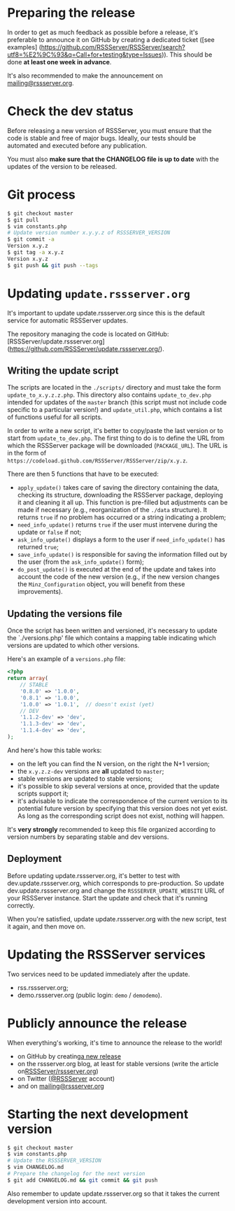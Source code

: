 # Preparing the release

In order to get as much feedback as possible before a release, it's preferable to announce it on GitHub by creating a dedicated ticket ([see examples] (https://github.com/RSSServer/RSSServer/search?utf8=%E2%9C%93&q=Call+for+testing&type=Issues)). This should be done **at least one week in advance**.

It's also recommended to make the announcement on mailing@rssserver.org.

# Check the dev status

Before releasing a new version of RSSServer, you must ensure that the code is stable and free of major bugs. Ideally, our tests should be automated and executed before any publication.

You must also **make sure that the CHANGELOG file is up to date** with the updates of the version to be released.

# Git process

```bash
$ git checkout master
$ git pull
$ vim constants.php
# Update version number x.y.y.z of RSSSERVER_VERSION
$ git commit -a
Version x.y.z
$ git tag -a x.y.z
Version x.y.z
$ git push && git push --tags
```

# Updating `update.rssserver.org`

It's important to update update.rssserver.org since this is the default service for automatic RSSServer updates.

The repository managing the code is located on GitHub: [RSSServer/update.rssserver.org] (https://github.com/RSSServer/update.rssserver.org/).

## Writing the update script

The scripts are located in the `./scripts/` directory and must take the form `update_to_x.y.z.z.php`. This directory  also contains `update_to_dev.php` intended for updates of the `master` branch (this script must not include code specific to a particular version!) and `update_util.php`, which contains a list of functions useful for all scripts.

In order to write a new script, it's better to copy/paste the last version or to start from `update_to_dev.php`. The first thing to do is to define the URL from which the RSSServer package will be downloaded (`PACKAGE_URL`). The URL is in the form  of `https://codeload.github.com/RSSServer/RSSServer/zip/x.y.z`.

There are then 5 functions that have to be executed:

* `apply_update()` takes care of saving the directory containing the data, checking its structure, downloading the RSSServer package, deploying it and cleaning it all up. This function is pre-filled but adjustments can be made if necessary (e.g., reorganization of the `./data` structure). It returns `true` if no problem has occurred or a string indicating a problem;
* `need_info_update()` returns `true` if the user must intervene during the update or `false` if not;
* `ask_info_update()` displays a form to the user if `need_info_update()` has returned `true`;
* `save_info_update()` is responsible for saving the information filled out by the user (from the `ask_info_update()` form);
* `do_post_update()` is executed at the end of the update and takes into account the code of the new version (e.g., if the new version changes the `Minz_Configuration` object, you will benefit from these improvements).

## Updating the versions file

Once the script has been written and versioned, it's necessary to update the `./versions.php' file which contains a mapping table indicating which versions are updated to which other versions.

Here's an example of a `versions.php` file:

```php
<?php
return array(
	// STABLE
	'0.8.0' => '1.0.0',
	'0.8.1' => '1.0.0',
	'1.0.0' => '1.0.1',  // doesn't exist (yet)
	// DEV
	'1.1.2-dev' => 'dev',
	'1.1.3-dev' => 'dev',
	'1.1.4-dev' => 'dev',
);
```

And here's how this table works:

* on the left you can find the N version, on the right the N+1 version;
* the `x.y.z.z-dev` versions are **all** updated to `master`;
* stable versions are updated to stable versions;
* it's possible to skip several versions at once, provided that the update scripts support it;
* it's advisable to indicate the correspondence of the current version to its potential future version by specifying that this version does not yet exist. As long as the corresponding script does not exist, nothing will happen.

It's **very strongly** recommended to keep this file organized according to version numbers by separating stable and dev versions.

## Deployment

Before updating update.rssserver.org, it's better to test with dev.update.rssserver.org, which corresponds to pre-production. So update dev.update.rssserver.org and change the `RSSSERVER_UPDATE_WEBSITE` URL of your RSSServer instance. Start the update and check that it's running correctly.

When you're satisfied, update update.rssserver.org with the new script, test it again, and then move on.

# Updating the RSSServer services

Two services need to be updated immediately after the update.

* rss.rssserver.org;
* demo.rssserver.org (public login: `demo` / `demodemo`).

# Publicly announce the release

When everything's working, it's time to announce the release to the world!

* on GitHub by creating[a new release](https://github.com/RSSServer/RSSServer/releases/new)
* on the rssserver.org blog, at least for stable versions (write the article on[RSSServer/rssserver.org](https://github.com/RSSServer/rssserver.org))
* on Twitter ([@RSSServer](https://twitter.com/RSSServer) account)
* and on mailing@rssserver.org

# Starting the next development version

```bash
$ git checkout master
$ vim constants.php
# Update the RSSSERVER_VERSION
$ vim CHANGELOG.md
# Prepare the changelog for the next version
$ git add CHANGELOG.md && git commit && git push
```

Also remember to update update.rssserver.org so that it takes the current development version into account.
